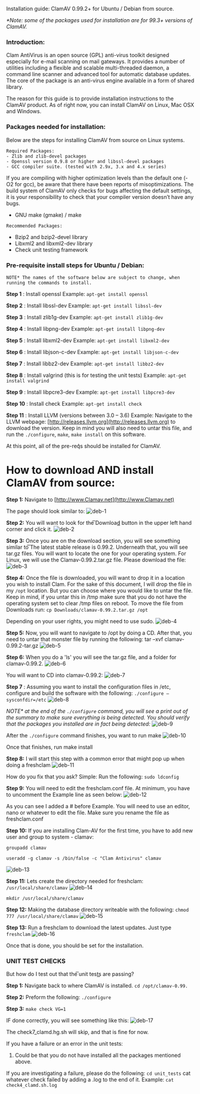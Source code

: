 Installation guide: ClamAV 0.99.2+ for Ubuntu / Debian from source.

_*Note: some of the packages used for installation are for 99.3+ versions of ClamAV._

### Introduction:

Clam AntiVirus is an open source (GPL) anti-virus toolkit designed especially
for e-mail scanning on mail gateways. It provides a number of utilities including
a flexible and scalable multi-threaded daemon, a command line scanner and advanced
tool for automatic database updates. The core of the package is an anti-virus engine
available in a form of shared library.

The reason for this guide is to provide installation instructions to the ClamAV product.
As of right now, you can install ClamAV on Linux, Mac OSX and Windows.

### Packages needed for installation:

Below are the steps for installing ClamAV from source on Linux systems.

```
Required Packages:
- Zlib and zlib-devel packages
- Openssl version 0.9.8 or higher and libssl-devel packages
- GCC compiler suite. (tested with 2.9x, 3.x and 4.x series)
```

If you are compiling with higher optimization levels than the default one (-O2
for gcc), be aware that there have been reports of misoptimizations. The
build system of ClamAV only checks for bugs affecting the default settings,
it is your responsibility to check that your compiler version doesn’t have any
bugs.

- GNU make (gmake) / make

```
Recommended Packages:
```

- Bzip2 and bzip2-devel library
- Libxml2 and libxml2-dev library
- Check unit testing framework

### Pre-requisite install steps for Ubuntu / Debian:

```
NOTE* The names of the software below are subject to change, when running the commands to install.
```

**Step 1** : Install openssl
Example: `apt-get install openssl`

**Step 2** : Install libssl-dev
Example: `apt-get install libssl-dev`

**Step 3** : Install zlib1g-dev
Example: `apt-get install zlib1g-dev`

**Step 4** : Install libpng-dev
Example: `apt-get install libpng-dev`

**Step 5** : Install libxml2-dev
Example: `apt-get install libxml2-dev`

**Step 6** : Install libjson-c-dev
Example: `apt-get install libjson-c-dev`

**Step 7** : Install libbz2-dev
Example: `apt-get install libbz2-dev`

**Step 8** : Install valgrind (this is for testing the unit tests)
Example: `apt-get install valgrind`

**Step 9** : Install libpcre3-dev
Example: `apt-get install libpcre3-dev`

**Step 10** : Install check
Example: `apt-get install check`

**Step 11** : Install LLVM (versions between 3.0 – 3.6)
Example: Navigate to the LLVM webpage:
[http://releases.llvm.org](http://releases.llvm.org) to download the version. Keep in mind you will also need to
untar this file, and run the `./configure`, `make`, `make install` on this software.

At this point, all of the pre-req͛s should be installed for ClamAV.

# How to download AND install ClamAV from source:

**Step 1:**
Navigate to [http://www.Clamav.net](http://www.Clamav.net)

The page should look similar to:
![deb-1](https://github.com/Cisco-Talos/clamav-faq/blob/master/manual/pictures_4_markdown/deb/deb-1.jpg)

**Step 2:**
You will want to look for the ͞Download͟ button in the upper left hand corner and click it.
![deb-2](https://github.com/Cisco-Talos/clamav-faq/blob/master/manual/pictures_4_markdown/deb/deb-2.jpg)

**Step 3:**
Once you are on the download section, you will see something similar to ͞The latest stable
release is 0.99.2. Underneath that, you will see tar.gz files. You will want to locate the one for
your operating system. For Linux, we will use the Clamav-0.99.2.tar.gz file.
Please download the file:
![deb-3](https://github.com/Cisco-Talos/clamav-faq/blob/master/manual/pictures_4_markdown/deb/deb-3.jpg)

**Step 4:**
Once the file is downloaded, you will want to drop it in a location you wish to install Clam. For
the sake of this document, I will drop the file in my `/opt` location. But you can choose where
you would like to untar the file. Keep in mind, if you untar this in /tmp make sure that you do
not have the operating system set to clear /tmp files on reboot.
To move the file from Downloads run:
`cp Downloads/clamav-0.99.2.tar.gz /opt`

Depending on your user rights, you might need to use sudo.
![deb-4](https://github.com/Cisco-Talos/clamav-faq/blob/master/manual/pictures_4_markdown/deb/deb-4.jpg)

**Step 5:**
Now, you will want to navigate to /opt by doing a CD. After that, you need to untar that
monster file by running the following: tar –xvf clamav-0.99.2-tar.gz
![deb-5](https://github.com/Cisco-Talos/clamav-faq/blob/master/manual/pictures_4_markdown/deb/deb-5.jpg)

**Step 6:**
When you do a 'ls' you will see the tar.gz file, and a folder for clamav-0.99.2.
![deb-6](https://github.com/Cisco-Talos/clamav-faq/blob/master/manual/pictures_4_markdown/deb/deb-6.jpg)

You will want to CD into clamav-0.99.2:
![deb-7](https://github.com/Cisco-Talos/clamav-faq/blob/master/manual/pictures_4_markdown/deb/deb-7.jpg)

**Step 7** :
Assuming you want to install the configuration files in /etc, configure and build the software
with the following:
`./configure –sysconfdir=/etc`
![deb-8](https://github.com/Cisco-Talos/clamav-faq/blob/master/manual/pictures_4_markdown/deb/deb-8.jpg)

_NOTE* at the end of the `./configure` command, you will see a print out of the summary to make sure everything is
being detected. You should verify that the packages you installed are in fact being detected:_
![deb-9](https://github.com/Cisco-Talos/clamav-faq/blob/master/manual/pictures_4_markdown/deb/deb-9.jpg)

After the `./configure` command finishes, you want to run make
![deb-10](https://github.com/Cisco-Talos/clamav-faq/blob/master/manual/pictures_4_markdown/deb/deb-10.jpg)

Once that finishes, run make install

**Step 8:**
I will start this step with a common error that might pop up when doing a freshclam
![deb-11](https://github.com/Cisco-Talos/clamav-faq/blob/master/manual/pictures_4_markdown/deb/deb-11.jpg)

How do you fix that you ask? Simple:
Run the following:
`sudo ldconfig`

**Step 9:**
You will need to edit the freshclam.conf file. At minimum, you have to uncomment the Example
line as seen below:
![deb-12](https://github.com/Cisco-Talos/clamav-faq/blob/master/manual/pictures_4_markdown/deb/deb-12.jpg)

As you can see I added a # before Example.
You will need to use an editor, nano or whatever to edit the file. Make sure you rename the file
as freshclam.conf


**Step 10:**
If you are installing Clam-AV for the first time, you have to add new user and group to
system - clamav:

```
groupadd clamav
```

```
useradd -g clamav -s /bin/false -c "Clam Antivirus" clamav
```

![deb-13](https://github.com/Cisco-Talos/clamav-faq/blob/master/manual/pictures_4_markdown/deb/deb-13.jpg)

**Step 11:**
Lets create the directory needed for freshclam:
`/usr/local/share/clamav`
![deb-14](https://github.com/Cisco-Talos/clamav-faq/blob/master/manual/pictures_4_markdown/deb/deb-14.jpg)

`mkdir /usr/local/share/clamav`

**Step 12:**
Making the database directory writeable with the following:
`chmod 777 /usr/local/share/clamav`
![deb-15](https://github.com/Cisco-Talos/clamav-faq/blob/master/manual/pictures_4_markdown/deb/deb-15.jpg)

**Step 13:**
Run a freshclam to download the latest updates.
Just type `freshclam`
![deb-16](https://github.com/Cisco-Talos/clamav-faq/blob/master/manual/pictures_4_markdown/deb/deb-16.jpg)

Once that is done, you should be set for the installation.


### UNIT TEST CHECKS
But how do I test out that the ͞unit tests͟ are passing?

**Step 1:**
Navigate back to where ClamAV is installed. 
`cd /opt/clamav-0.99.`

**Step 2:**
Preform the following:
`./configure`

**Step 3:**
`make check VG=1`

IF done correctly, you will see something like this:
![deb-17](https://github.com/Cisco-Talos/clamav-faq/blob/master/manual/pictures_4_markdown/deb/deb-17.jpg)

The check7_clamd.hg.sh will skip, and that is fine for now.

If you have a failure or an error in the unit tests:
1) Could be that you do not have installed all the packages mentioned above.

If you are investigating a failure, please do the following:
`cd unit_tests`
cat whatever check failed by adding a .log to the end of it.
Example: `cat check4_clamd.sh.log`


